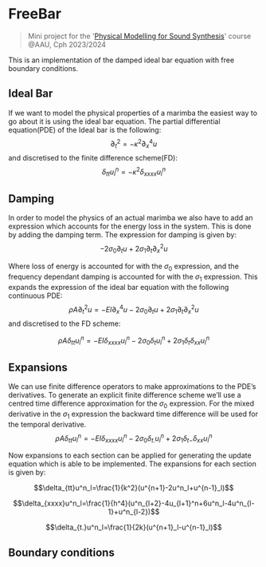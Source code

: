 # FreeBar
> Mini project for the '[Physical Modelling for Sound Synthesis](https://moduler.aau.dk/course/2023-2024/MSNSMCM2175)' course @AAU, Cph 2023/2024

This is an implementation of the damped ideal bar equation with free boundary conditions.
## Ideal Bar

If we want to model the physical properties of a marimba the easiest way to go about it is using the ideal bar equation.
The partial differential equation(PDE) of the Ideal bar is the following:
$$\partial^2_t=-\kappa^2\partial^4_xu$$
and discretised to the finite difference scheme(FD):
$$\delta_{tt}u^n_l=-\kappa^2\delta_{xxxx}u^n_l$$

## Damping
In order to model the physics of an actual marimba we also have to add an expression which accounts for the energy loss in the system. 
This is done by adding the damping term. The expression for damping is given by:
$$-2\sigma_0\partial_tu+2\sigma_1\partial_t\partial^2_xu$$

Where loss of energy is accounted for with the $\sigma_0$ expression, and the frequency dependant damping is accounted for with the $\sigma_1$ expression. This expands the expression of the ideal bar equation with the following continuous PDE:
$$\rho A\partial^2_tu=-EI\partial^4_xu-2\sigma_0\partial_tu+2\sigma_1\partial_t\partial^2_x u$$
and discretised to the FD scheme:

$$\rho A \delta_{tt}u^n_l=-EI\delta_{xxxx}u^n_l-2\sigma_0\delta_tu^n_l+2\sigma_1\delta_t\delta_{xx}u^n_l$$

## Expansions
We can use finite difference operators to make approximations to the PDE’s derivatives. 
To generate an explicit finite difference scheme we’ll use a centred time difference approximation for the $\sigma_0$ expression. 
For the mixed derivative in the $\sigma_1$ expression the backward time difference will be used for the temporal
derivative.
$$\rho A\delta_{tt}u^n_l=-EI\delta_{xxxx}u^n_l-2\sigma_0\delta_{t.}u^n_l+2\sigma_1\delta_{t-}\delta_{xx}u^n_l$$

Now expansions to each section can be applied for generating the update equation which is able to be implemented. 
The expansions for each section is given by:

$$\delta_{tt}u^n_l=\frac{1}{k^2}(u^{n+1}-2u^n_l+u^{n-1}_l)$$

$$\delta_{xxxx}u^n_l=\frac{1}{h^4}(u^n_{l+2}-4u_{l+1}^n+6u^n_l-4u^n_{l-1}+u^n_{l-2})$$

$$\delta_{t.}u^n_l=\frac{1}{2k}(u^{n+1}_l-u^{n-1}_l)$$

## Boundary conditions
